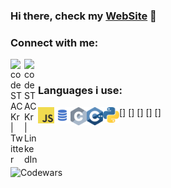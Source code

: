 ### Hi there, check my [WebSite][website] 👋

### Connect with me:

[<img align="left" alt="codeSTACKr | Twitter" width="22px" src="https://cdn.jsdelivr.net/npm/simple-icons@v3/icons/twitter.svg" />][twitter]
[<img align="left" alt="codeSTACKr | LinkedIn" width="22px" src="https://cdn.jsdelivr.net/npm/simple-icons@v3/icons/linkedin.svg" />][linkedin]

<br />

### Languages i use:

[<img align="left" alt="JavaScript" width="26px" src="https://raw.githubusercontent.com/github/explore/80688e429a7d4ef2fca1e82350fe8e3517d3494d/topics/javascript/javascript.png" />]
[<img align="left" alt="SQL" width="26px" src="https://raw.githubusercontent.com/github/explore/80688e429a7d4ef2fca1e82350fe8e3517d3494d/topics/sql/sql.png" />]
[<img align="left" alt="C" width="26px" src="https://raw.githubusercontent.com/haikelfazzani/incofy/master/public/icons-languages/c.svg" />]
[<img align="left" alt="C++" width="26px" src="https://raw.githubusercontent.com/haikelfazzani/incofy/master/public/icons-languages/cpp.svg" />]
[<img align="left" alt="Python" width="26px" src="https://raw.githubusercontent.com/haikelfazzani/incofy/master/public/icons-languages/python.svg" />]

<br />
<br />
<br />

[website]: https://
[twitter]: https://
[linkedin]: https://linkedin.com/
[codewars]: https://www.codewars.com/users/AlexKutz/

[<img align="left" alt="Codewars" src="https://www.codewars.com/users/AlexKutz/badges/small">][codewars]
